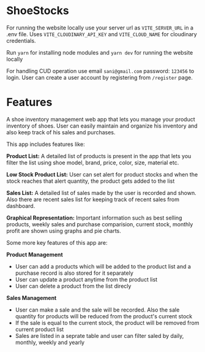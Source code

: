 
# ShoeStocks

For running the website locally use your server url as `VITE_SERVER_URL` in a .env file. Uses `VITE_CLOUDINARY_API_KEY` and `VITE_CLOUD_NAME` for cloudinary credentials.

Run `yarn` for installing node modules and `yarn dev` for running the website locally 

For handling CUD operation use email `sani@gmail.com` password: `123456` to login.
User can create a user account by registering from `/register` page. 


# Features


A shoe inventory management web app that lets you manage your product inventory of shoes. User can easily maintain and organize his inventory and also keep track of his sales and purchases.

This app includes features like:

**Product List:** A detailed list of products is present in the app that lets you filter the list using shoe model, brand, price, color, size, material etc.

**Low Stock Product List:** User can set alert for product stocks and when the stock reaches that alert quantity, the product gets added to the list

**Sales List:** A detailed list of sales made by the user is recorded and shown. Also there are recent sales list for keeping track of recent sales from dashboard.

**Graphical Representation:** Important information such as best selling products, weekly sales and purchase comparision, current stock, monthly profit are shown using graphs and pie charts.


Some more key features of this app are: 

**Product Management**
* User can add a products which will be added to the product list and a purchase record is also stored for it separately
* User can update a product anytime from the product list
* User can delete a product from the list direcly

**Sales Management**
* User can make a sale and the sale will be recorded. Also the sale quantity for products will be reduced from the product's current stock
* If the sale is equal to the current stock, the product will be removed from current product list
* Sales are listed in a seprate table and user can filter saled by daily, monthly, weekly and yearly
